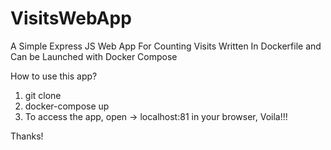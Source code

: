 # VisitsWebApp
A Simple Express JS Web App For Counting Visits Written In Dockerfile and Can be Launched with Docker Compose

How to use this app?
1. git clone
2. docker-compose up
3. To access the app, open -> localhost:81 in your browser,
Voila!!!

Thanks!
